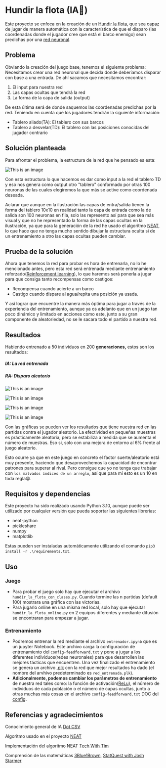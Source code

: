 # Hundir la flota (IA🤖)

Este proyecto se enfoca en la creación de un [Hundir la flota](https://es.wikipedia.org/wiki/Batalla_naval_(juego)), que sea capaz de jugar de manera automática con la característica de que el disparo (las coordenadas donde el jugador cree que está el barco enemigo) sean predichas por una [red neuronal](https://en.wikipedia.org/wiki/Feedforward_neural_network).

## Problema

Obviando la creación del juego base, tenemos el siguiente problema:
Necesitamos crear una red neuronal que decida donde deberíamos disparar con base a una entrada. De ahí sacamos que necesitamos encontrar:

1. El input para nuestra red
2. Las capas ocultas que tendrá la red
3. La forma de la capa de salida (output)

De esta última será de donde saquemos las coordenadas predichas por la red. Teniendo en cuenta que los jugadores tendrán la siguiente información:

* Tablero aliado(TA): El tablero con sus barcos
* Tablero a desvelar(TD): El tablero con las posiciones conocidas del jugador contrario

## Solución planteada

Para afrontar el problema, la estructura de la red que he pensado es esta:

![This is an image](resources/red_img.png)

Con esta estructura lo que hacemos es dar como input a la red el tablero TD y eso nos genera como output otro "tablero" conformado por otras 100 neuronas de las cuales elegiremos la que más se active como coordenada deseada.

Aclarar que aunque en la ilustración las capas de entra/salida tienen la forma del tablero 10x10 en realidad tanto la capa de entrada como la de salida son 100 neuronas en fila, solo las represento así para que sea más visual y que no he representado la forma de las capas ocultas en la ilustración, ya que para la generación de la red he usado el algoritmo [NEAT](https://neat-python.readthedocs.io/en/latest/neat_overview.html), lo que hace que no tenga mucho sentido dibujar la estructura oculta si de un entrenamiento a otro las capas ocultas pueden cambiar.

## Prueba de la solución

Ahora que tenemos la red para probar es hora de entrenarla, no lo he mencionado antes, pero esta red será entrenada mediante entrenamiento reforzado([Reinforcement learning](https://en.wikipedia.org/wiki/Reinforcement_learning)), lo que haremos será ponerla a jugar para que consiga tanto recompensas como castigos:

* Recompensa cuando acierte a un barco
* Castigo cuando dispare al agua/repita una posición ya usada.

Y así lograr que encuentre la manera más óptima para jugar a través de la experiencia del entrenamiento, aunque ya os adelanto que en un juego tan poco dinámico y limitado en acciones como este, junto a su gran componente de aleatoriedad, no se le sacara todo el partido a nuestra red.

## Resultados

Habiendo entrenado a 50 individuos en 200 **generaciones,** estos son los resultados:

##### *IA: La red entrenada*

##### *RA: Disparo aleatorio*

![This is an image](resultado_de_partidas/10_partidas/0.png)

![This is an image](resultado_de_partidas/100_partidas/0.png)

![This is an image](resultado_de_partidas/1000_partidas/0.png)

![This is an image](resultado_de_partidas/10_000-partidas.png)

Con las gráficas se pueden ver los resultados que tiene nuestra red en las partidas contra el jugador aleatorio. La efectividad en pequeñas muestras es prácticamente aleatoria, pero se estabiliza a medida que se aumenta el número de muestras. Eso si, solo con una mejora de entorno al 6% frente al juego aleatorio.

Esto ocurre ya que en este juego en concreto el factor suerte/aleatorio está muy presente, haciendo que desaprovechemos la capacidad de encontrar patrones para superar al rival. Pero consigue que yo no tenga que trabajar con ``los malvados índices de un arreglo``, así que para mí esto es un 10 en toda regla😁.

## Requisitos y dependencias

Este proyecto ha sido realizado usando Python 3.10, aunque puede ser utilizado por cualquier versión que pueda soportar las siguientes librerías:

* neat-python
* pickleshare
* numpy
* matplotlib

Estas pueden ser instaladas automáticamente utilizando el comando ``pip3 install -r .\requirements.txt``.

## Uso

### Juego

* Para probar el juego solo hay que ejecutar el archivo ``hundir_la_flota_con_clases.py``. Cuando termine las n partidas (default 100) mostrara una gráfica con las victorias.
* Para jugarlo online en una misma red local, solo hay que ejecutar ``hundir_la_flota_online.py`` en 2 equipos diferentes y mediante difusión se encontraran para empezar a jugar.

### Entrenamiento

* Podremos entrenar la red mediante el archivo ``entrenador.ipynb`` que es un jupyter Notebook. Este archivo carga la configuración de entrenamiento del ``config-feedforward.txt`` y pone a jugar a los diferentes individuos(redes neuronales) para que desarrollen las mejores tácticas que encuentren. Una vez finalizado el entrenamiento se genera un archivo [.plk](https://docs.python.org/3/library/pickle.html) con la red que mejor resultados ha dado (el nombre del arvhivo predeterminado es ``red_entrenada.plk``).
* **Adicionalmente, podemos cambiar los parámetros de entrenamiento** de nuestra red tales como: la función de activación([ReLu](https://en.wikipedia.org/wiki/Activation_function)), el número de individuos de cada población o el número de capas ocultas, junto a otras muchas más cosas en el archivo ``config-feedforward.txt`` DOC del [config](https://neat-python.readthedocs.io/en/latest/config_file.html#neat-sectionhttps:/).

## Referencias y agradecimientos

Conocimiento general de IA [Dot CSV](https://www.youtube.com/@DotCSV)

Algoritmo usado en el proyecto [NEAT](https://nn.cs.utexas.edu/downloads/papers/stanley.cec02.pdf)

Implementación del algoritmo NEAT [Tech With Tim](https://www.youtube.com/watch?v=wQWWzBHUJWM&list=PLzMcBGfZo4-lwGZWXz5Qgta_YNX3_vLS2&index=6)

Comprensión de las matemáticas [3Blue1Brown](https://www.youtube.com/@3blue1brown), [StatQuest with Josh Starmer](https://www.youtube.com/@statquest)
